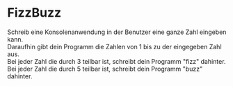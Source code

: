 # FizzBuzz

Schreib eine Konsolenanwendung in der Benutzer eine ganze Zahl eingeben kann.<br/>
Daraufhin gibt dein Programm die Zahlen von 1 bis zu der eingegeben Zahl aus.<br/>
Bei jeder Zahl die durch 3 teilbar ist, schreibt dein Programm "fizz" dahinter.<br/>
Bei jeder Zahl die durch 5 teilbar ist, schreibt dein Programm "buzz" dahinter.<br/>
